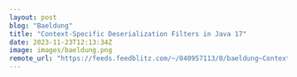 ```yaml
---
layout: post
blog: "Baeldung"
title: "Context-Specific Deserialization Filters in Java 17"
date: 2023-11-23T12:13:34Z
image: images/baeldung.png
remote_url: "https://feeds.feedblitz.com/~/840957113/0/baeldung~ContextSpecific-Deserialization-Filters-in-Java"
---
```

